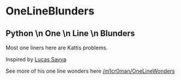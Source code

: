 # OneLineBlunders
## Python \n One \n Line \n Blunders

Most one liners here are Kattis problems.

Inspired by [Lucas Savva](https://github.com/m1cr0man)

See more of his one line wonders here [/m1cr0man/OneLineWonders](https://github.com/m1cr0man/OneLineWonders)
